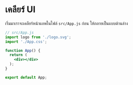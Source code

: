 

# เคลียร์ UI

เริ่มมาเราจะเคลียร์หน้าแอพในไฟล์ `src/App.js` ก่อน ให้กลายเป็นแบบด้านล่าง

```jsx
// src/App.js
import logo from './logo.svg';
import './App.css';

function App() {
  return (
    <div></div>
  );
}

export default App;
```